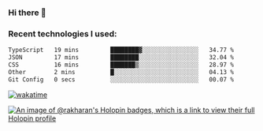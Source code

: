 ### Hi there 👋

### Recent technologies I used:
<!--START_SECTION:waka-->

```txt
TypeScript   19 mins         ████████▓░░░░░░░░░░░░░░░░   34.77 %
JSON         17 mins         ████████░░░░░░░░░░░░░░░░░   32.04 %
CSS          16 mins         ███████▒░░░░░░░░░░░░░░░░░   28.97 %
Other        2 mins          █░░░░░░░░░░░░░░░░░░░░░░░░   04.13 %
Git Config   0 secs          ░░░░░░░░░░░░░░░░░░░░░░░░░   00.07 %
```

<!--END_SECTION:waka-->
[![wakatime](https://wakatime.com/badge/user/fe50d444-0cee-4d14-a0b3-b9e8509eb4d0.svg)](https://wakatime.com/@fe50d444-0cee-4d14-a0b3-b9e8509eb4d0)

[![An image of @rakharan's Holopin badges, which is a link to view their full Holopin profile](https://holopin.me/rakharan)](https://holopin.io/@rakharan)
